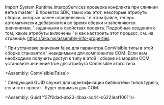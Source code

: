 Import System.Runtime.InteropServices
проверка конфликта при слиянии ветка master
' В проектах SDK, таких как этот, некоторые атрибуты сборки, которые ранее определялись
' в этом файле, теперь автоматически добавляются во время сборки и заполняются значениями,
' заданными в свойствах проекта. Подробные сведения о том, какие атрибуты включены
' и как настроить этот процесс, см. на странице: https://aka.ms/assembly-info-properties.


' При установке значения false для параметра ComVisible типы в этой сборке становятся
' невидимыми для компонентов COM. Если вам необходимо получить доступ к типу в этой
' сборке из модели COM, установите значение true для атрибута ComVisible этого типа.

<Assembly: ComVisible(False)> 

' Следующий GUID служит для идентификации библиотеки типов typelib, если этот проект
' будет видимым для COM.

<Assembly: Guid("f27f0dad-ab23-4baa-ac44-c6221eaf1061")> 
